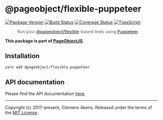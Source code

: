 # @pageobject/flexible-puppeteer

[![Package Version][badge-npm-image]][badge-npm-link]
[![Build Status][badge-travis-image]][badge-travis-link]
[![Coverage Status][badge-coveralls-image]][badge-coveralls-link]
[![TypeScript][badge-typescript-image]][badge-typescript-link]

> Run your [@pageobject/flexible][internal-api-flexible]-based tests using [Puppeteer][external-puppeteer].

**This package is part of [PageObjectJS][internal-homepage].**

## Installation

```sh
yarn add @pageobject/flexible-puppeteer
```

## API documentation

Please find the API documentation [here][internal-api-flexible-puppeteer].

---

Copyright (c) 2017-present, Clemens Akens. Released under the terms of the [MIT License][internal-license].

[badge-coveralls-image]: https://coveralls.io/repos/github/clebert/pageobject/badge.svg?branch=master
[badge-coveralls-link]: https://coveralls.io/github/clebert/pageobject?branch=master
[badge-npm-image]: https://img.shields.io/npm/v/@pageobject/flexible-puppeteer.svg
[badge-npm-link]: https://yarnpkg.com/en/package/@pageobject/flexible-puppeteer
[badge-travis-image]: https://travis-ci.org/clebert/pageobject.svg?branch=master
[badge-travis-link]: https://travis-ci.org/clebert/pageobject
[badge-typescript-image]: https://img.shields.io/badge/TypeScript-ready-blue.svg
[badge-typescript-link]: https://www.typescriptlang.org/
[internal-api-flexible]: https://pageobject.js.org/api/flexible/
[internal-api-flexible-puppeteer]: https://pageobject.js.org/api/flexible-puppeteer/
[internal-homepage]: https://pageobject.js.org/
[internal-license]: https://github.com/clebert/pageobject/blob/master/LICENSE
[external-puppeteer]: https://github.com/GoogleChrome/puppeteer/blob/master/README.md

